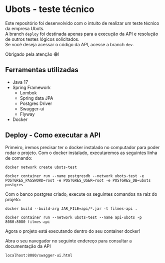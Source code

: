 
# Ubots - teste técnico

Este repositório foi desenvolvido com o intuito de realizar um teste técnico da empresa Ubots.   
A branch `deploy` foi destinada apenas para a execução da API e resolução de outros testes lógicos solicitados.   
Se você deseja acessar o código da API, acesse a branch `dev`.   


Obrigado pela atenção 😁!

## Ferramentas utilizadas
- Java 17
- Spring Framework
    - Lombok
    - Spring data JPA
    - Postgres Driver
    - Swagger-ui 
    - Flyway
- Docker

## Deploy - Como executar a API

Primeiro, iremos precisar ter o docker instalado no computador para poder rodar o projeto.
Com o docker instalado, executaremos as seguintes linha de comando: 


```
docker network create ubots-test

docker container run --name postgresdb --network ubots-test -e POSTGRES_PASSWORD=root -e POSTGRES_USER=root -e POSTGRES_DB=ubots  postgres

```

Com o banco postgres criado, execute os seguintes comandos na raiz do projeto: 

```
docker build --build-arg JAR_FILE=api/*.jar -t filmes-api .       

docker container run --network ubots-test --name api-ubots -p 8080:8080 filmes-api         

```

Agora o projeto está executando dentro do seu container docker! 


Abra o seu navegador no seguinte endereço para consultar a documentação da API 

```
localhost:8080/swagger-ui.html
```

